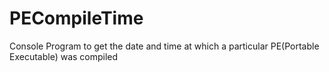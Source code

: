 # PECompileTime
Console Program to get the date and time at which a particular PE(Portable Executable) was compiled
